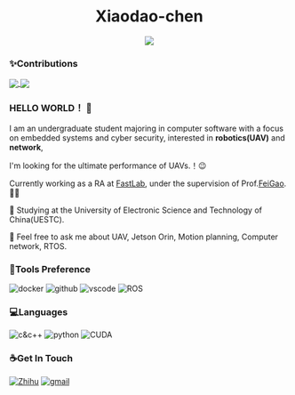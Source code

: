 <div align=center >


# Xiaodao-chen
![](https://komarev.com/ghpvc/?username=Xiaodao-chen&color=blue)

</div>


### ✨Contributions

<a href="https://github.com/Xiaodao-chen">
  <img align="center" src="https://github-readme-stats.vercel.app/api?username=Xiaodao-chen&show_icons=true&hide_border=true&hide_rank=true&theme=swift&hide=prs" />
</a>
<a href="https://github.com/Xiaodao-chen">
  <img align="center" src="https://github-readme-stats.vercel.app/api/top-langs/?username=Xiaodao-chen&hide=html,cmake,css,makefile&layout=compact&theme=swift" />
</a>



### HELLO WORLD！ 🎉

I am an undergraduate student majoring in computer software with a focus on embedded systems and cyber security, interested in **robotics(UAV)** and  **network**, 

I'm looking for the ultimate performance of UAVs.！😉 

Currently working as a RA at [FastLab](http://zju-fast.com/), under the supervision of  Prof.[FeiGao](http://zju-fast.com/fei-gao/).🏃‍♂️

🏫 Studying at the University of Electronic Science and Technology of China(UESTC).

💬 Feel free to ask me about UAV, Jetson Orin, Motion planning, Computer network, RTOS.

### 🔨Tools Preference

![docker](https://wpcos-1300629776.cos.ap-chengdu.myqcloud.com/Github-Jason-xy/docker.svg) ![github](https://wpcos-1300629776.cos.ap-chengdu.myqcloud.com/Github-Jason-xy/github.svg) ![vscode](https://wpcos-1300629776.cos.ap-chengdu.myqcloud.com/Github-Jason-xy/vscode.svg) ![ROS](https://img.shields.io/badge/-ROS-lightgrey?logo=ros) 

### 💻Languages

![c&c++](https://wpcos-1300629776.cos.ap-chengdu.myqcloud.com/Github-Jason-xy/c&c++.svg) ![python](https://wpcos-1300629776.cos.ap-chengdu.myqcloud.com/Github-Jason-xy/python.svg) ![CUDA](https://img.shields.io/badge/-CUDA-yellowgreen?logo=nvidia)


### ☕Get In Touch


[![Zhihu](https://img.shields.io/badge/dynamic/json?color=142026&labelColor=0066ff&logo=zhihu&logoColor=white&label=zhihu%20fans&query=count&url=https%3A%2F%2Fapi.swo.moe%2Fstats%2Fzhihu%2Fchen-xiao-dao-54-40)](https://www.zhihu.com/people/chen-xiao-dao-54-40)
[![gmail](https://img.shields.io/badge/Gmail-ffffff?logo=gmail&labelColor=228B22&logoColor=white)](mailto:xiaodao.chem@gmail.com)

<!-- ### ✈Currently I am developing： -->


